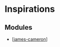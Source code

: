 Inspirations
===

Modules
---

- [[james-cameron]]

[//begin]: # "Autogenerated link references for markdown compatibility"
[james-cameron]: james-cameron/james-cameron.md "James Cameron"
[//end]: # "Autogenerated link references"
